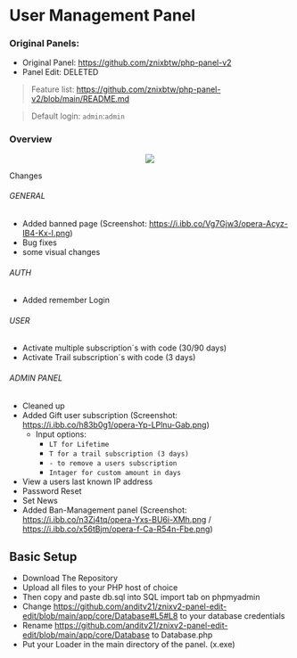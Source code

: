 # User Management Panel



### Original Panels:
* Original Panel: https://github.com/znixbtw/php-panel-v2
* Panel Edit: DELETED

> Feature list: https://github.com/znixbtw/php-panel-v2/blob/main/README.md

> Default login: `admin`:`admin`

### Overview
<p align="center">
  <img src="https://i.imgur.com/VB2ial8.png" />
</p>



Changes

###### GENERAL
* Added banned page (Screenshot: https://i.ibb.co/Vg7Gjw3/opera-Acyz-IB4-Kx-I.png)
* Bug fixes
* some visual changes

###### AUTH
* Added remember Login

###### USER
* Activate multiple subscription´s with code (30/90 days)
* Activate Trail subscription´s with code (3 days)
###### ADMIN PANEL
* Cleaned up
* Added Gift user subscription (Screenshot: https://i.ibb.co/h83b0g1/opera-Yp-LPlnu-Gab.png)
  * Input options:
    * `LT for Lifetime`
    * `T for a trail subscription (3 days)`
    * `- to remove a users subscription`
    * `Intager for custom amount in days`
* View a users last known IP address 
* Password Reset
* Set News
* Added Ban-Management panel (Screenshot: https://i.ibb.co/n3Zj4tq/opera-Yxs-BU6i-XMh.png / https://i.ibb.co/x56tBjm/opera-f-Ca-R54n-Fbe.png)

## Basic Setup ##

- Download The Repository
- Upload all files to your PHP host of choice
- Then copy and paste db.sql into SQL import tab on phpmyadmin
- Change https://github.com/anditv21/znixv2-panel-edit-edit/blob/main/app/core/Database#L5#L8 to your database credentials
- Rename https://github.com/anditv21/znixv2-panel-edit-edit/blob/main/app/core/Database to Database.php
- Put your Loader in the main directory of the panel. (x.exe)
